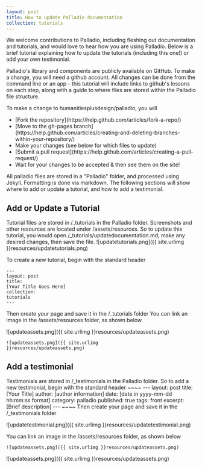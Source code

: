 ```yaml
---
layout: post
title: How to update Palladio documentation
collection: tutorials
---
```


We welcome contributions to Palladio, including fleshing out documentation and tutorials, and would love to hear how you are using Palladio.  Below is a brief tutorial explaining how to update the tutorials (including this one!) or add your own testimonial.

Palladio's library and components are publicly available on GitHub.  To make a change, you will need a github account.  All changes can be done from the command line or an app - this tutorial will include links to github's lessons on each step, along with a guide to where files are stored within the Palladio file structure.

To make a change to humanitiesplusdesign/palladio, you will
<ul>
<li>[Fork the repository](https://help.github.com/articles/fork-a-repo/)</li>
<li>[Move to the gh-pages branch](https://help.github.com/articles/creating-and-deleting-branches-within-your-repository/)</li>
<li>Make your changes (see below for which files to update)</li>
<li>[Submit a pull request](https://help.github.com/articles/creating-a-pull-request/)</li>
<li>Wait for your changes to be accepted & then see them on the site!</li>
</ul>

All palladio files are stored in a "Palladio" folder, and processed using Jekyll.  Formatting is done via markdown.  The following sections will show where to add or update a tutorial, and how to add a testimonial.

<h2>Add or Update a Tutorial</h2>
  Tutorial files are stored in /_tutorials in the Palladio folder.  Screenshots and other resources are located under /assets/resources.  So to update this tutorial, you would open /_tutorials/updatedocumentation.md, make any desired changes, then save the file.
![updatetutorials.png]({{ site.urlimg }}resources/updatetutorials.png)

To create a new tutorial, begin with the standard header

<code>---</code></br>
<code>layout: post</code></br>
<code>title: [Your Title Goes Here]</code></br>
<code>collection: tutorials</code></br>
<code>---</code></br>

Then create your page and save it in the /_tutorials folder
You can link an image in the /assets/resources folder, as shown below

![updateassets.png]({{ site.urlimg }}resources/updateassets.png)

<code>![updateassets.png]({{ site.urlimg }}resources/updateassets.png)</code>


<h2>Add a testimonial</h2>
  Testimonials are stored in /_testimonials in the Palladio folder.  So to add a new testimonial, begin with the standard header
~~~~
---
layout: post
title:  [Your Title]
author: [author information]
date:   [date in yyyy-mm-dd hh:mm:ss format]
category: palladio
published: true
tags: front
excerpt: [Brief description]
---
~~~~  
  Then create your page and save it in the /_testimonials folder
  
![updatetestimonial.png]({{ site.urlimg }}resources/updatetestimonial.png)
  
You can link an image in the /assets/resources folder, as shown below
~~~~
![updateassets.png]({{ site.urlimg }}resources/updateassets.png)
~~~~
![updateassets.png]({{ site.urlimg }}resources/updateassets.png)
